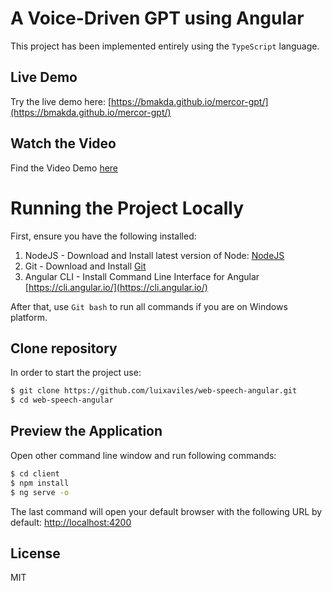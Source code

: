 # A Voice-Driven GPT using Angular

This project has been implemented entirely using the `TypeScript` language.

## Live Demo
Try the live demo here: [https://bmakda.github.io/mercor-gpt/](https://bmakda.github.io/mercor-gpt/)

## Watch the Video
Find the Video Demo [here](https://www.youtube.com/watch?v=ZwGk_P-9D5I)

# Running the Project Locally
First, ensure you have the following installed:

1. NodeJS - Download and Install latest version of Node: [NodeJS](https://nodejs.org)
2. Git - Download and Install [Git](https://git-scm.com)
3. Angular CLI - Install Command Line Interface for Angular [https://cli.angular.io/](https://cli.angular.io/)

After that, use `Git bash` to run all commands if you are on Windows platform.

## Clone repository
In order to start the project use:

```bash
$ git clone https://github.com/luixaviles/web-speech-angular.git
$ cd web-speech-angular
```

## Preview the Application
Open other command line window and run following commands:

```bash
$ cd client
$ npm install
$ ng serve -o
```

The last command will open your default browser with the following URL by default: [http://localhost:4200](http://localhost:4200/)

## License

MIT
